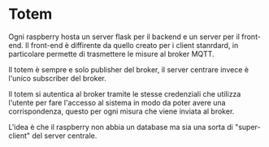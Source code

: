 # Totem

Ogni raspberry hosta un server flask per il backend e un server per il front-end.
Il front-end è diffirente da quello creato per i client stanrdard, in particolare permette di trasmettere le misure al broker MQTT.

Il totem è sempre e solo publisher del broker, il server centrare invece è l'unico subscriber del broker.

Il totem si autentica al broker tramite le stesse credenziali che utilizza l'utente per fare l'accesso al sistema in modo da poter avere una corrispondenza, questo per ogni misura che viene inviata al broker.

L'idea è che il raspberry non abbia un database ma sia una sorta di "super-client" del server centrale.
